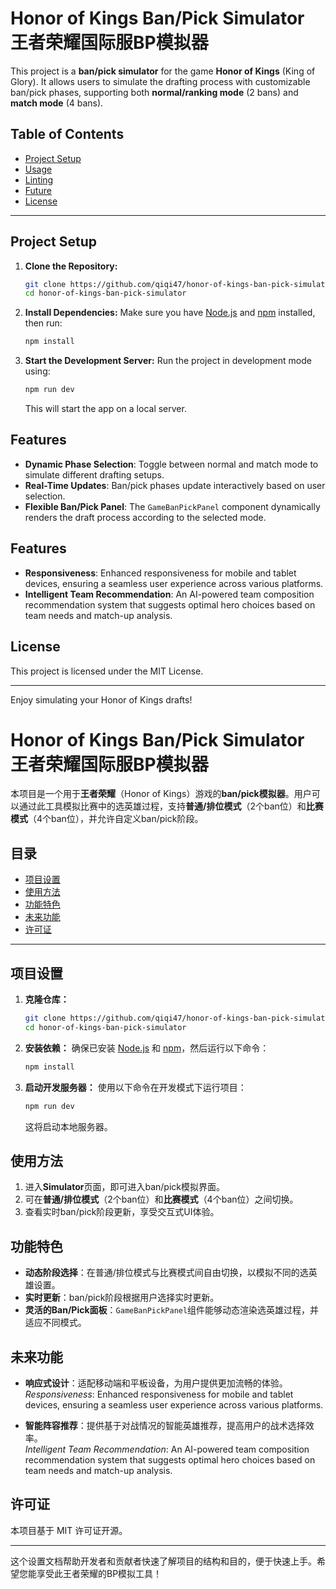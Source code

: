 
# Honor of Kings Ban/Pick Simulator 王者荣耀国际服BP模拟器

This project is a **ban/pick simulator** for the game **Honor of Kings** (King of Glory). It allows users to simulate the drafting process with customizable ban/pick phases, supporting both **normal/ranking mode** (2 bans) and **match mode** (4 bans).

## Table of Contents

- [Project Setup](#project-setup)
- [Usage](#usage)
- [Linting](#linting)
- [Future](#future)
- [License](#license)

---

## Project Setup

1. **Clone the Repository:**
   ```bash
   git clone https://github.com/qiqi47/honor-of-kings-ban-pick-simulator.git
   cd honor-of-kings-ban-pick-simulator
   ```

2. **Install Dependencies:**
   Make sure you have [Node.js](https://nodejs.org/) and [npm](https://www.npmjs.com/) installed, then run:
   ```bash
   npm install
   ```

3. **Start the Development Server:**
   Run the project in development mode using:
   ```bash
   npm run dev
   ```

   This will start the app on a local server.


## Features

- **Dynamic Phase Selection**: Toggle between normal and match mode to simulate different drafting setups.
- **Real-Time Updates**: Ban/pick phases update interactively based on user selection.
- **Flexible Ban/Pick Panel**: The `GameBanPickPanel` component dynamically renders the draft process according to the selected mode.

## Features

- **Responsiveness**: Enhanced responsiveness for mobile and tablet devices, ensuring a seamless user experience across various platforms.
- **Intelligent Team Recommendation**: An AI-powered team composition recommendation system that suggests optimal hero choices based on team needs and match-up analysis.

## License

This project is licensed under the MIT License.

---

Enjoy simulating your Honor of Kings drafts!

# Honor of Kings Ban/Pick Simulator 王者荣耀国际服BP模拟器

本项目是一个用于**王者荣耀**（Honor of Kings）游戏的**ban/pick模拟器**。用户可以通过此工具模拟比赛中的选英雄过程，支持**普通/排位模式**（2个ban位）和**比赛模式**（4个ban位），并允许自定义ban/pick阶段。

## 目录

- [项目设置](#项目设置)
- [使用方法](#使用方法)
- [功能特色](#功能特色)
- [未来功能](#未来功能)
- [许可证](#许可证)

---

## 项目设置

1. **克隆仓库：**
   ```bash
   git clone https://github.com/qiqi47/honor-of-kings-ban-pick-simulator.git
   cd honor-of-kings-ban-pick-simulator
   ```

2. **安装依赖：**
   确保已安装 [Node.js](https://nodejs.org/) 和 [npm](https://www.npmjs.com/)，然后运行以下命令：
   ```bash
   npm install
   ```

3. **启动开发服务器：**
   使用以下命令在开发模式下运行项目：
   ```bash
   npm run dev
   ```

   这将启动本地服务器。

## 使用方法

1. 进入**Simulator**页面，即可进入ban/pick模拟界面。
2. 可在**普通/排位模式**（2个ban位）和**比赛模式**（4个ban位）之间切换。
3. 查看实时ban/pick阶段更新，享受交互式UI体验。

## 功能特色

- **动态阶段选择**：在普通/排位模式与比赛模式间自由切换，以模拟不同的选英雄设置。
- **实时更新**：ban/pick阶段根据用户选择实时更新。
- **灵活的Ban/Pick面板**：`GameBanPickPanel`组件能够动态渲染选英雄过程，并适应不同模式。

## 未来功能

- **响应式设计**：适配移动端和平板设备，为用户提供更加流畅的体验。  
  *Responsiveness*: Enhanced responsiveness for mobile and tablet devices, ensuring a seamless user experience across various platforms.

- **智能阵容推荐**：提供基于对战情况的智能英雄推荐，提高用户的战术选择效率。  
  *Intelligent Team Recommendation*: An AI-powered team composition recommendation system that suggests optimal hero choices based on team needs and match-up analysis.

## 许可证

本项目基于 MIT 许可证开源。

---

这个设置文档帮助开发者和贡献者快速了解项目的结构和目的，便于快速上手。希望您能享受此王者荣耀的BP模拟工具！
